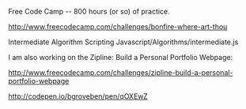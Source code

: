 Free Code Camp -- 800 hours (or so) of practice.

http://www.freecodecamp.com/challenges/bonfire-where-art-thou

Intermediate Algorithm Scripting
Javascript/Algorithms/intermediate.js

I am also working on the Zipline: Build a Personal Portfolio Webpage:

http://www.freecodecamp.com/challenges/zipline-build-a-personal-portfolio-webpage

http://codepen.io/bgroveben/pen/qOXEwZ
